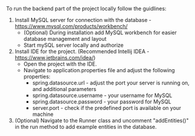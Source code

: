 To run the backend part of the project locally follow the guidlines:

1. Install MySQL server for connection with the database - https://www.mysql.com/products/workbench/
   - (Optional) During installation add MySQL workbench for easier database management and layout
   - Start mySQL server locally and authorize
2. Install IDE for the project. (Recommended Intellij IDEA - https://www.jetbrains.com/idea/)
   - Open the project with the IDE.
   - Navigate to application.properties file and adjust the following properties:
       - spring.datasource.url - adjust the port your server is running on, and additional parameters
       - spring.datasource.username - your username for MySQL
       - spring.datasource.password - your password for MySQL
       - server.port - check if the predefined port is available on your machine
3. (Optional) Navigate to the Runner class and uncomment "addEntities()" in the run method to add example entities in the database.
